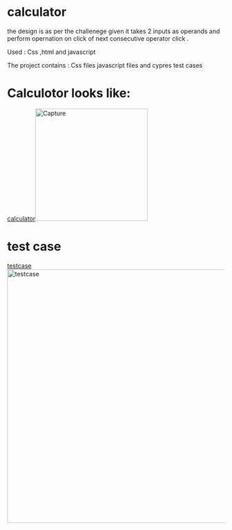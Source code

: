 # calculator
the design is as per the challenege given 
it takes 2 inputs as operands and perform opernation on click of next consecutive operator click .

Used :
Css ,html and javascript 

The project contains :
Css files 
javascript files 
and cypres test cases 

# Calculotor looks like:
[calculator](Capture.PNG)<img width="260" alt="Capture" src="https://user-images.githubusercontent.com/66835272/138044261-60aeb2f2-f4df-46ea-8ffc-fb1b86d26114.PNG">



# test case
[testcase](testcase.PNG)
 <img width="587" alt="testcase" src="https://user-images.githubusercontent.com/66835272/138044293-6d7c0193-984a-4f58-8cb0-76a5ce2f89e0.PNG">
